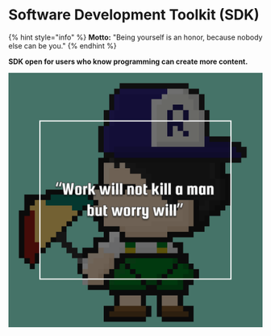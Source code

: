 # Software Development Toolkit (SDK)

{% hint style="info" %}
**Motto:** "Being yourself is an honor, because nobody else can be you."
{% endhint %}

**SDK open for users who know programming can create more content.**

![](<../../.gitbook/assets/Instagram Quote-171-ENG.png>)
